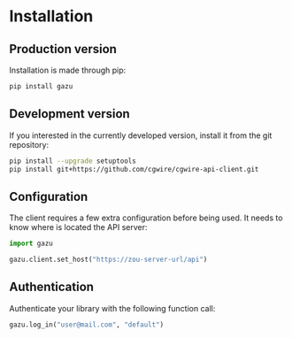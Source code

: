 # Installation

## Production version

Installation is made through pip:

```bash
pip install gazu
```

## Development version 

If you interested in the currently developed version, install it from the git
repository: 

```bash
pip install --upgrade setuptools 
pip install git+https://github.com/cgwire/cgwire-api-client.git
```

## Configuration 

The client requires a few extra configuration before being used. It needs
to know where is located the API server:

```python
import gazu

gazu.client.set_host("https://zou-server-url/api")
```

## Authentication

Authenticate your library with the following function call:

```python
gazu.log_in("user@mail.com", "default")
```
